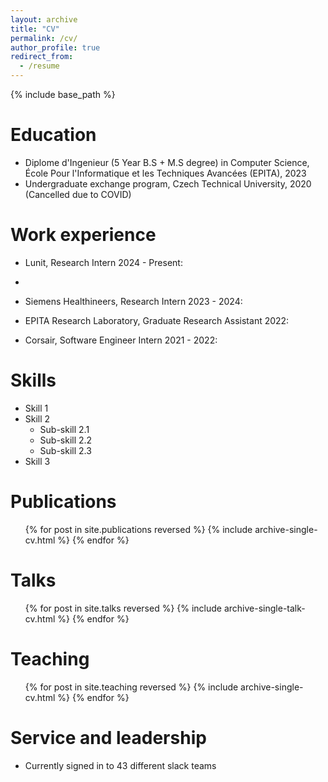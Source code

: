 ```yaml
---
layout: archive
title: "CV"
permalink: /cv/
author_profile: true
redirect_from:
  - /resume
---
```


{% include base_path %}

Education
======
* Diplome d'Ingenieur (5 Year B.S + M.S degree) in Computer Science, École Pour l'Informatique et les Techniques Avancées (EPITA), 2023
* Undergraduate exchange program, Czech Technical University, 2020 (Cancelled due to COVID)

Work experience
======
* Lunit, Research Intern 2024 - Present:
* 
* Siemens Healthineers, Research Intern 2023 - 2024:

* EPITA Research Laboratory, Graduate Research Assistant 2022:

* Corsair, Software Engineer Intern 2021 - 2022:
  
Skills
======
* Skill 1
* Skill 2
  * Sub-skill 2.1
  * Sub-skill 2.2
  * Sub-skill 2.3
* Skill 3

Publications
======
  <ul>{% for post in site.publications reversed %}
    {% include archive-single-cv.html %}
  {% endfor %}</ul>
  
Talks
======
  <ul>{% for post in site.talks reversed %}
    {% include archive-single-talk-cv.html  %}
  {% endfor %}</ul>
  
Teaching
======
  <ul>{% for post in site.teaching reversed %}
    {% include archive-single-cv.html %}
  {% endfor %}</ul>
  
Service and leadership
======
* Currently signed in to 43 different slack teams

